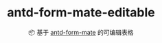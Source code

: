 <h1 align="center">antd-form-mate-editable</h1>

<div align="center">

📦 基于 [antd-form-mate](https://github.com/theprimone/antd-form-mate) 的可编辑表格

</div>

<!--
## 安装

```shell
npm i -S antd-form-mate-editable
```
-->
